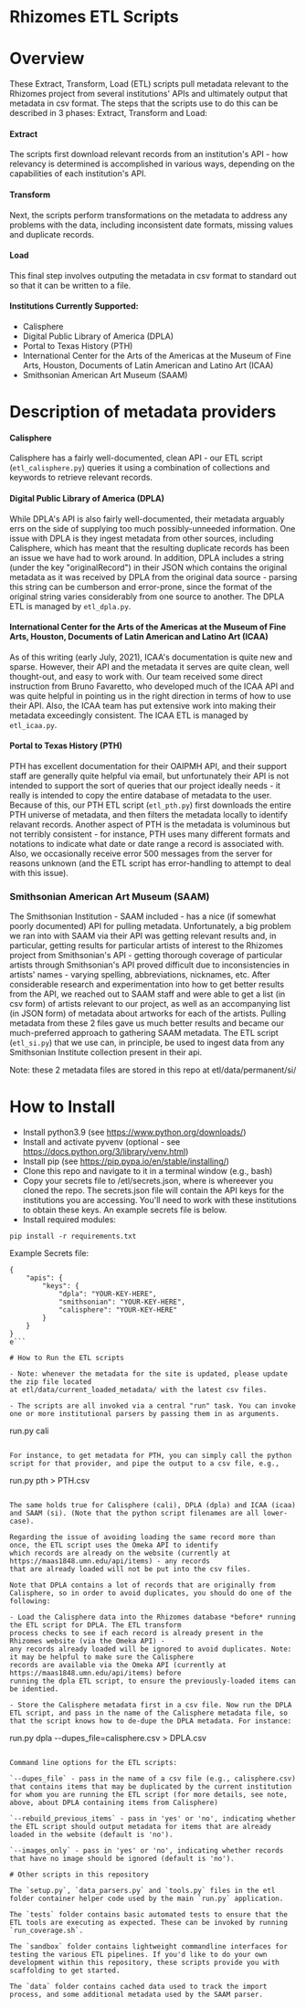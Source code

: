# Rhizomes ETL Scripts 

# Overview 

These Extract, Transform, Load (ETL) scripts pull metadata relevant to the Rhizomes project
from several institutions' APIs and ultimately output that metadata in csv format.
The steps that the scripts use to do this can be described in 3 phases: Extract, Transform and Load:

#### Extract
The scripts first download relevant records from an institution's API - how relevancy is
determined is accomplished in various ways, depending on the capabilities of each institution's API.

#### Transform
Next, the scripts perform transformations on the metadata to address any problems with the
data, including inconsistent date formats, missing values and duplicate records.

#### Load
This final step involves outputing the metadata in csv format to standard out so that it can be written to
a file.

#### Institutions Currently Supported:

- Calisphere
- Digital Public Library of America (DPLA)
- Portal to Texas History (PTH)
- International Center for the Arts of the Americas at the Museum of Fine Arts, Houston, Documents of Latin American and Latino Art (ICAA)
- Smithsonian American Art Museum (SAAM)


# Description of metadata providers

#### Calisphere

Calisphere has a fairly well-documented, clean API - our ETL script (`etl_calisphere.py`) queries it using a combination of collections and keywords to retrieve
relevant records. 

#### Digital Public Library of America (DPLA)

While DPLA's API is also fairly well-documented, their metadata arguably errs on the side of supplying too much possibly-unneeded information.
One issue with DPLA is they ingest metadata from other sources, including Calisphere, which has meant that the resulting duplicate records
has been an issue we have had to work around. In addition, DPLA includes a string (under the key "originalRecord") in their JSON which contains
the original metadata as it was received by DPLA from the original data source - parsing this string can be cumberson and error-prone, since the 
format of the original string varies considerably from one source to another. The DPLA ETL is managed by `etl_dpla.py`.

#### International Center for the Arts of the Americas at the Museum of Fine Arts, Houston, Documents of Latin American and Latino Art (ICAA)

As of this writing (early July, 2021), ICAA's documentation is quite new and sparse. However, their API and the metadata it serves
are quite clean, well thought-out, and easy to work with. Our team received some direct instruction from Bruno Favaretto, who developed
much of the ICAA API and was quite helpful in pointing us in the right direction in terms of how to use their API. Also, the ICAA team
has put extensive work into making their metadata exceedingly consistent. The ICAA ETL is managed by `etl_icaa.py`.

#### Portal to Texas History (PTH)

PTH has excellent documentation for their OAIPMH API, and their support staff are generally quite helpful via email, but unfortunately
their API is not intended to support the sort of queries that our project ideally needs - it really is intended to copy the entire
database of metadata to the user. Because of this, our PTH ETL script (`etl_pth.py`) first downloads the entire PTH universe of metadata, and then
filters the metadata locally to identify relavant records. Another aspect of PTH is the metadata is voluminous but not terribly consistent -
for instance, PTH uses many different formats and notations to indicate what date or date range a record is associated with. Also, we
occasionally receive error 500 messages from the server for reasons unknown (and the ETL script has error-handling to attempt to deal with this issue).

### Smithsonian American Art Museum (SAAM)

The Smithsonian Institution - SAAM included - has a nice (if somewhat poorly documented) API for pulling metadata. Unfortunately, a big
problem we ran into with SAAM via their API was getting relevant results and, in particular, getting results for particular artists of
interest to the Rhizomes project from Smithsonian's API - getting thorough coverage of particular artists through Smithsonian's API proved
difficult due to inconsistencies in artists' names - varying spelling, abbreviations, nicknames, etc.  After considerable research and
experimentation into how to get better results from the API, we reached out to SAAM staff and were able to get a list (in csv form) of
artists relevant to our project, as well as an accompanying list (in JSON form) of metadata about artworks for each of the artists. Pulling
metadata from these 2 files gave us much better results and became our much-preferred approach to gathering SAAM metadata. The ETL script (`etl_si.py`) that we use can, in principle, be used to ingest data from any Smithsonian Institute collection present in their api.

Note: these 2 metadata files are stored in this repo at etl/data/permanent/si/


# How to Install

- Install python3.9 (see https://www.python.org/downloads/)
- Install and activate pyvenv (optional - see https://docs.python.org/3/library/venv.html)
- Install pip (see https://pip.pypa.io/en/stable/installing/)
- Clone this repo and navigate to it in a terminal window (e.g., bash)
- Copy your secrets file to <ROOT>/etl/secrets.json, where <ROOT> is whereever you cloned the repo. The secrets.json file will contain the API keys for the institutions you are accessing. You'll need to work with these institutions to obtain these keys. An example secrets file is below.
- Install required modules:

```
pip install -r requirements.txt
```

Example Secrets file:
  ```
  {
    "apis": {
        "keys": {
            "dpla": "YOUR-KEY-HERE",
            "smithsonian": "YOUR-KEY-HERE",
            "calisphere": "YOUR-KEY-HERE"
        }
    }
}
  e```
  
# How to Run the ETL scripts

- Note: whenever the metadata for the site is updated, please update the zip file located
at etl/data/current_loaded_metadata/ with the latest csv files.

- The scripts are all invoked via a central "run" task. You can invoke one or more institutional parsers by passing them in as arguments. 

```
run.py cali
```

For instance, to get metadata for PTH, you can simply call the python script for that provider, and pipe the output to a csv file, e.g.,

```
run.py pth > PTH.csv
```

The same holds true for Calisphere (cali), DPLA (dpla) and ICAA (icaa) and SAAM (si). (Note that the python script filenames are all lower-case).

Regarding the issue of avoiding loading the same record more than once, the ETL script uses the Omeka API to identify
which records are already on the website (currently at https://maas1848.umn.edu/api/items) - any records
that are already loaded will not be put into the csv files.

Note that DPLA contains a lot of records that are originally from Calisphere, so in order to avoid duplicates, you should do one of the following:

- Load the Calisphere data into the Rhizomes database *before* running the ETL script for DPLA. The ETL transform
process checks to see if each record is already present in the Rhizomes website (via the Omeka API) -
any records already loaded will be ignored to avoid duplicates. Note: it may be helpful to make sure the Calisphere
records are available via the Omeka API (currently at https://maas1848.umn.edu/api/items) before
running the dpla ETL script, to ensure the previously-loaded items can be identied.

- Store the Calisphere metadata first in a csv file. Now run the DPLA ETL script, and pass in the name of the Calisphere metadata file, so that the script knows how to de-dupe the DPLA metadata. For instance:

```
run.py dpla --dupes_file=calisphere.csv > DPLA.csv
```

Command line options for the ETL scripts:

`--dupes_file` - pass in the name of a csv file (e.g., calisphere.csv) that contains items that may be duplicated by the current institution for whom you are running the ETL script (for more details, see note, above, about DPLA containing items from Calisphere)

`--rebuild_previous_items` - pass in 'yes' or 'no', indicating whether the ETL script should output metadata for items that are already loaded in the website (default is 'no').

`--images_only` - pass in 'yes' or 'no', indicating whether records that have no image should be ignored (default is 'no').

# Other scripts in this repository

The `setup.py`, `data_parsers.py` and `tools.py` files in the etl folder container helper code used by the main `run.py` application. 

The `tests` folder contains basic automated tests to ensure that the ETL tools are executing as expected. These can be invoked by running `run_coverage.sh`. 

The `sandbox` folder contains lightweight commandline interfaces for testing the various ETL pipelines. If you'd like to do your own development within this repository, these scripts provide you with scaffolding to get started.

The `data` folder contains cached data used to track the import process, and some additional metadata used by the SAAM parser.